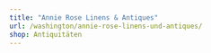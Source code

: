 ```yaml
---
title: "Annie Rose Linens & Antiques"
url: /washington/annie-rose-linens-und-antiques/
shop: Antiquitäten
---
```

